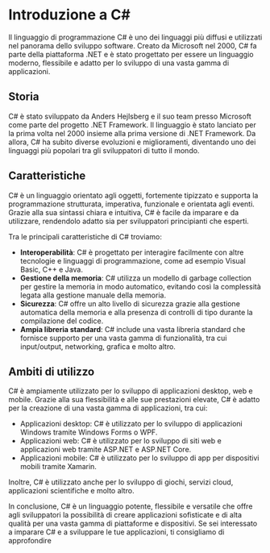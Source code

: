 # Introduzione a C#

Il linguaggio di programmazione C# è uno dei linguaggi più diffusi e utilizzati nel panorama dello sviluppo software. Creato da Microsoft nel 2000, C# fa parte della piattaforma .NET e è stato progettato per essere un linguaggio moderno, flessibile e adatto per lo sviluppo di una vasta gamma di applicazioni.

## Storia

C# è stato sviluppato da Anders Hejlsberg e il suo team presso Microsoft come parte del progetto .NET Framework. Il linguaggio è stato lanciato per la prima volta nel 2000 insieme alla prima versione di .NET Framework. Da allora, C# ha subito diverse evoluzioni e miglioramenti, diventando uno dei linguaggi più popolari tra gli sviluppatori di tutto il mondo.

## Caratteristiche

C# è un linguaggio orientato agli oggetti, fortemente tipizzato e supporta la programmazione strutturata, imperativa, funzionale e orientata agli eventi. Grazie alla sua sintassi chiara e intuitiva, C# è facile da imparare e da utilizzare, rendendolo adatto sia per sviluppatori principianti che esperti.

Tra le principali caratteristiche di C# troviamo:

- **Interoperabilità**: C# è progettato per interagire facilmente con altre tecnologie e linguaggi di programmazione, come ad esempio Visual Basic, C++ e Java.
- **Gestione della memoria**: C# utilizza un modello di garbage collection per gestire la memoria in modo automatico, evitando così la complessità legata alla gestione manuale della memoria.
- **Sicurezza**: C# offre un alto livello di sicurezza grazie alla gestione automatica della memoria e alla presenza di controlli di tipo durante la compilazione del codice.
- **Ampia libreria standard**: C# include una vasta libreria standard che fornisce supporto per una vasta gamma di funzionalità, tra cui input/output, networking, grafica e molto altro.

## Ambiti di utilizzo

C# è ampiamente utilizzato per lo sviluppo di applicazioni desktop, web e mobile. Grazie alla sua flessibilità e alle sue prestazioni elevate, C# è adatto per la creazione di una vasta gamma di applicazioni, tra cui:

- Applicazioni desktop: C# è utilizzato per lo sviluppo di applicazioni Windows tramite Windows Forms o WPF.
- Applicazioni web: C# è utilizzato per lo sviluppo di siti web e applicazioni web tramite ASP.NET e ASP.NET Core.
- Applicazioni mobile: C# è utilizzato per lo sviluppo di app per dispositivi mobili tramite Xamarin.

Inoltre, C# è utilizzato anche per lo sviluppo di giochi, servizi cloud, applicazioni scientifiche e molto altro.

In conclusione, C# è un linguaggio potente, flessibile e versatile che offre agli sviluppatori la possibilità di creare applicazioni sofisticate e di alta qualità per una vasta gamma di piattaforme e dispositivi. Se sei interessato a imparare C# e a sviluppare le tue applicazioni, ti consigliamo di approfondire